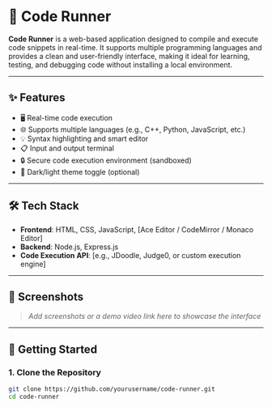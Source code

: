 # 🚀 Code Runner

**Code Runner** is a web-based application designed to compile and execute code snippets in real-time. It supports multiple programming languages and provides a clean and user-friendly interface, making it ideal for learning, testing, and debugging code without installing a local environment.

---

## ✨ Features

- 🖥️ Real-time code execution
- 🌐 Supports multiple languages (e.g., C++, Python, JavaScript, etc.)
- 💡 Syntax highlighting and smart editor
- 📋 Input and output terminal
- 🔒 Secure code execution environment (sandboxed)
- 🌙 Dark/light theme toggle (optional)

---

## 🛠️ Tech Stack

- **Frontend**: HTML, CSS, JavaScript, [Ace Editor / CodeMirror / Monaco Editor]
- **Backend**: Node.js, Express.js
- **Code Execution API**: [e.g., JDoodle, Judge0, or custom execution engine]

---

## 📸 Screenshots

> _Add screenshots or a demo video link here to showcase the interface_

---

## 🚀 Getting Started

### 1. Clone the Repository

```bash
git clone https://github.com/yourusername/code-runner.git
cd code-runner
